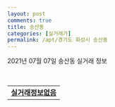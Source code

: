 ```yaml
---
layout: post
comments: true
title: 송산동
categories: [실거래가]
permalink: /apt/경기도 화성시 송산동
---
```


2021년 07월 07일 송산동 실거래 정보

<script type="text/javascript">
  google.charts.load('current', {'packages':['corechart']});
  google.charts.setOnLoadCallback(drawChart);

  function drawChart() {
    var data = google.visualization.arrayToDataTable([['거래일', '매매', '전월세', '전매'], ['20-07', 15, 3, 0], ['20-08', 14, 9, 0], ['20-09', 13, 6, 0], ['20-10', 16, 11, 0], ['20-11', 16, 4, 0], ['20-12', 26, 7, 0], ['21-01', 18, 10, 0], ['21-02', 27, 7, 0], ['21-03', 15, 10, 0], ['21-04', 13, 8, 0], ['21-05', 14, 15, 0], ['21-06', 10, 4, 0]]);

    var options = {
      title: '최근 유형별 거래량 추이',
      legend: { position: 'bottom' }
    };

    var chart = new google.visualization.LineChart(document.getElementById('columnchart_material'));
    chart.draw(data, (options));
  }
</script>

<div id="columnchart_material" style="width: 95%; margin-left: -35px; display: block"></div>
<br>
<table>
  <tr>
    <td colspan="4" style="font-weight: bold;"><a href="https://search.naver.com/search.naver?query=송산동 실거래정보없음">실거래정보없음</a></td>
  </tr>
    
</table>
    